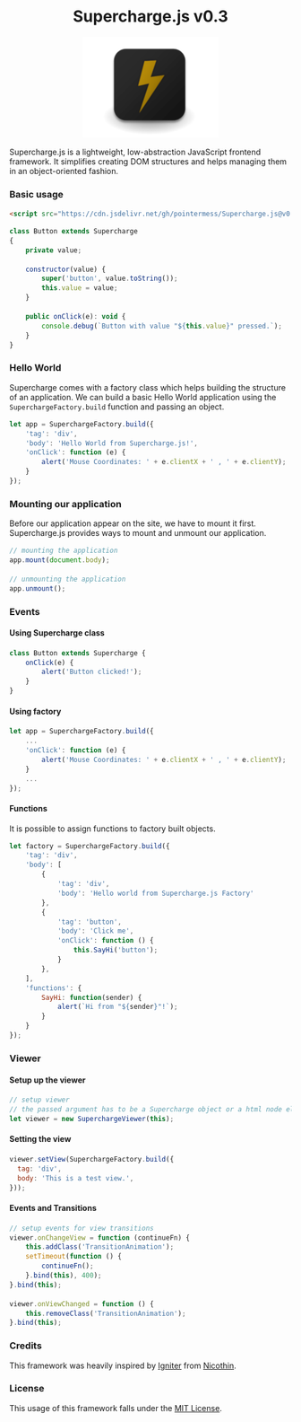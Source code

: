 
<h1 align="center">
    Supercharge.js v0.3
</h1>

<p align="center">
    <img src="https://github.com/pointermess/Supercharge.js/blob/dev/media/repo_logo.png">
</p>

Supercharge.js is a lightweight, low-abstraction JavaScript frontend framework. It simplifies creating DOM structures and helps managing them in an object-oriented fashion.


### Basic usage

```html
<script src="https://cdn.jsdelivr.net/gh/pointermess/Supercharge.js@v0.3/src/Supercharge.js"></script>
```

```js
class Button extends Supercharge
{
    private value;

    constructor(value) {
        super('button', value.toString());
        this.value = value;
    }

    public onClick(e): void {
        console.debug(`Button with value "${this.value}" pressed.`);
    }
}
```

### Hello World

Supercharge comes with a factory class which helps building the structure of an application. We can build a basic Hello World application using the `SuperchargeFactory.build` function and passing an object.

```js
let app = SuperchargeFactory.build({
    'tag': 'div',
    'body': 'Hello World from Supercharge.js!',
    'onClick': function (e) {
        alert('Mouse Coordinates: ' + e.clientX + ' , ' + e.clientY);
    }
});
```

### Mounting our application

Before our application appear on the site, we have to mount it first. Supercharge.js provides ways to mount and unmount our application.

```js
// mounting the application
app.mount(document.body);

// unmounting the application
app.unmount();
```

### Events

#### Using Supercharge class

```js
class Button extends Supercharge {
    onClick(e) {
        alert('Button clicked!');
    }
}
```

#### Using factory

```js
let app = SuperchargeFactory.build({
    ...
    'onClick': function (e) {
        alert('Mouse Coordinates: ' + e.clientX + ' , ' + e.clientY);
    }
    ...
});
```

#### Functions

It is possible to assign functions to factory built objects.

```js
let factory = SuperchargeFactory.build({
    'tag': 'div',
    'body': [
        {
            'tag': 'div',
            'body': 'Hello world from Supercharge.js Factory'
        },
        {
            'tag': 'button',
            'body': 'Click me',
            'onClick': function () {
                this.SayHi('button');
            }
        },
    ],
    'functions': {
        SayHi: function(sender) {
            alert(`Hi from "${sender}"!`);
        }
    }
});
```

### Viewer

#### Setup up the viewer

```js
// setup viewer
// the passed argument has to be a Supercharge object or a html node element
let viewer = new SuperchargeViewer(this);
```

#### Setting the view

```js
viewer.setView(SuperchargeFactory.build({
  tag: 'div',
  body: 'This is a test view.',
}));
```

#### Events and Transitions

```js
// setup events for view transitions
viewer.onChangeView = function (continueFn) {
    this.addClass('TransitionAnimation');
    setTimeout(function () {
        continueFn();
    }.bind(this), 400);
}.bind(this);

viewer.onViewChanged = function () {
    this.removeClass('TransitionAnimation');
}.bind(this);
```



### Credits

This framework was heavily inspired by [Igniter](https://github.com/nicoth-in/igniter) from [Nicothin](https://github.com/nicoth-in).

### License

This usage of this framework falls under the [MIT License](https://github.com/pointermess/Supercharge.js/blob/master/LICENSE).
